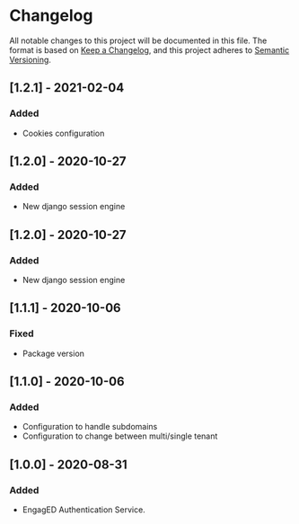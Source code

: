 # Changelog
All notable changes to this project will be documented in this file.
The format is based on [Keep a Changelog](https://keepachangelog.com/en/1.0.0/), and this project adheres to [Semantic Versioning](https://semver.org/spec/v2.0.0.html).

## [1.2.1] - 2021-02-04
### Added
- Cookies configuration

## [1.2.0] - 2020-10-27
### Added
- New django session engine

## [1.2.0] - 2020-10-27
### Added
- New django session engine

## [1.1.1] - 2020-10-06
### Fixed
- Package version

## [1.1.0] - 2020-10-06
### Added
- Configuration to handle subdomains
- Configuration to change between multi/single tenant

## [1.0.0] - 2020-08-31
### Added
- EngagED Authentication Service.